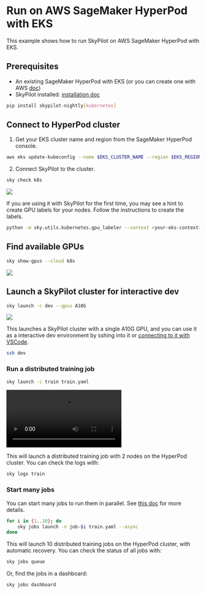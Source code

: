 # Run on AWS SageMaker HyperPod with EKS

This example shows how to run SkyPilot on AWS SageMaker HyperPod with EKS.

## Prerequisites

- An existing SageMaker HyperPod with EKS (or you can create one with AWS [doc](https://catalog.workshops.aws/sagemaker-hyperpod-eks/en-US/00-setup/own-account/01-workshop-infra-script))
- SkyPilot installed: [installation doc](https://skypilot.readthedocs.io/en/latest/getting-started/installation.html)
```bash
pip install skypilot-nightly[kubernetes]
```


## Connect to HyperPod cluster

1. Get your EKS cluster name and region from the SageMaker HyperPod console.

```bash
aws eks update-kubeconfig --name $EKS_CLUSTER_NAME --region $EKS_REGION
```

2. Connect SkyPilot to the cluster.

```bash
sky check k8s
```

![](https://i.imgur.com/aZaocOt.png)

If you are using it with SkyPilot for the first time, you may see a hint to create GPU labels for your nodes. Follow the instructions to create the labels.

```bash
python -m sky.utils.kubernetes.gpu_labeler --context <your-eks-context>
```

## Find available GPUs

```bash
sky show-gpus --cloud k8s
```

![](https://i.imgur.com/pXPh5Li.png)



## Launch a SkyPilot cluster for interactive dev

```bash
sky launch -c dev --gpus A10G
```

![](https://i.imgur.com/5H0wid8.png)

This launches a SkyPilot cluster with a single A10G GPU, and you can use it as a interactive dev environment by sshing into it or [connecting to it with VSCode](https://docs.skypilot.co/en/latest/examples/interactive-development.html#vscode).

```bash
ssh dev
```

### Run a distributed training job

```bash
sky launch -c train train.yaml
```

<video src="https://i.imgur.com/bkABBNR.mp4" controls></video>

This will launch a distributed training job with 2 nodes on the HyperPod cluster. You can check the logs with:

```bash
sky logs train
```

### Start many jobs


You can start many jobs to run them in parallel. See [this doc](https://docs.skypilot.co/en/latest/running-jobs/many-jobs.html) for more details.

```bash
for i in {1..10}; do
    sky jobs launch -n job-$i train.yaml --async
done
```

This will launch 10 distributed training jobs on the HyperPod cluster, with automatic recovery. You can check the status of all jobs with:

```bash
sky jobs queue
```

Or, find the jobs in a dashboard:

```bash
sky jobs dashboard
```








